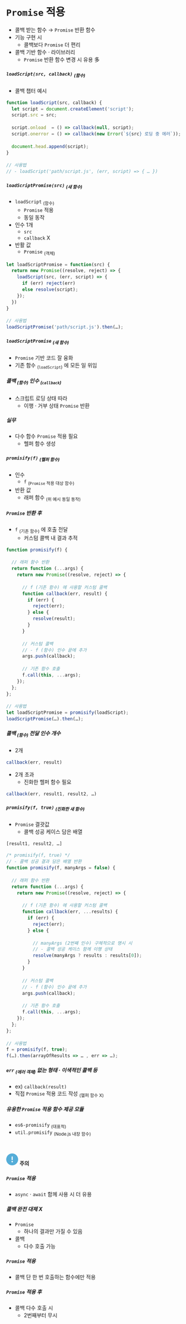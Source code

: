`Promise` 적용
====

- 콜백 받는 함수 → `Promise` 반환 함수
- 기능 구현 시
  - 콜백보다 `Promise` 더 편리
- 콜백 기반 함수 · 라이브러리
  - `Promise` 반환 함수 변경 시 유용 多

##### `loadScript(src, callback)` <sub>(함수)</sub>
- 콜백 챕터 예시
```javascript
function loadScript(src, callback) {
  let script = document.createElement('script');
  script.src = src;

  script.onload  = () => callback(null, script);
  script.onerror = () => callback(new Error(`${src} 로딩 중 에러`));

  document.head.append(script);
}

// 사용법
// - loadScript('path/script.js', (err, script) => { … })
```

##### `loadScriptPromise(src)` <sub>(새 함수)</sub>
- `loadScript` <sub>(함수)</sub>
  - `Promise` 적용
  - 동일 동작
- 인수 1개
  - `src`
  - `callback` X
- 반활 값
  - `Promise` <sub>(객체)</sub>
```javascript
let loadScriptPromise = function(src) {
  return new Promise((resolve, reject) => {
    loadScript(src, (err, script) => {
      if (err) reject(err)
      else resolve(script);
    });
  })
}

// 사용법
loadScriptPromise('path/script.js').then(…);
```

##### `loadScriptPromise` <sub>(새 함수)</sub>
- `Promise` 기반 코드 잘 융화
- 기존 함수 <sub>(`loadScript`)</sub> 에 모든 일 위임

##### 콜백 <sub>(함수)</sub> 인수 <sub>(`callback`)</sub>
- 스크립트 로딩 상태 따라
  - 이행 · 거부 상태 `Promise` 반환

##### 실무
- 다수 함수 `Promise` 적용 필요
  - 헬퍼 함수 생성

##### `promisify(f)` <sub>(헬퍼 함수)</sub>
- 인수
  - `f` <sub>(`Promise` 적용 대상 함수)</sub>
- 반환 값
  - 래퍼 함수 <sub>(위 예시 동일 동작)</sub>

##### `Promise` 반환 후
- `f` <sub>(기존 함수)</sub> 에 호출 전달
  - 커스텀 콜백 내 결과 추적
```javascript
function promisify(f) {

  // 래퍼 함수 반환
  return function (...args) {
    return new Promise((resolve, reject) => {

      // f (기존 함수) 에 사용할 커스텀 콜백
      function callback(err, result) {
        if (err) {
          reject(err);
        } else {
          resolve(result);
        }
      }

      // 커스텀 콜백
      // - f (함수) 인수 끝에 추가
      args.push(callback);

      // 기존 함수 호출
      f.call(this, ...args);
    });
  };
};

// 사용법
let loadScriptPromise = promisify(loadScript);
loadScriptPromise(…).then(…);
```

##### 콜백 <sub>(함수)</sub> 전달 인수 개수
- 2개
```javascript
callback(err, result)
```
- 2개 초과
  - 진화한 헬퍼 함수 필요
```javascript
callback(err, result1, result2, …)
```

##### `promisify(f, true)` <sub>(진화한 새 함수)</sub>
- `Promise` 결괏값
  - 콜백 성공 케이스 담은 배열
```javascript
[result1, result2, …]
```
```javascript
/* promisify(f, true) */
// - 콜백 성공 결과 담은 배열 반환
function promisify(f, manyArgs = false) {

  // 래퍼 함수 반환
  return function (...args) {
    return new Promise((resolve, reject) => {

      // f (기존 함수) 에 사용할 커스텀 콜백
      function callback(err, ...results) {
        if (err) {
          reject(err);
        } else {

          // manyArgs (2번째 인수) 구체적으로 명시 시
          // - 콜백 성공 케이스 함께 이행 상태
          resolve(manyArgs ? results : results[0]);
        }
      }

      // 커스텀 콜백
      // - f (함수) 인수 끝에 추가
      args.push(callback);

      // 기존 함수 호출
      f.call(this, ...args);
    });
  };
};

// 사용법
f = promisify(f, true);
f(…).then(arrayOfResults => … , err => …);
```

##### `err` <sub>(에러 객체)</sub> 없는 형태 · 이색적인 콜백 등
- ex\) `callback(result)`
- 직접 `Promise` 적용 코드 작성 <sub>(헬퍼 함수 X)</sub>

##### 유용한 `Promise` 적용 함수 제공 모듈
- `es6-promisify` <sub>(대표적)</sub>
- `util.promisify` <sub>(Node.js 내장 함수)</sub>

<br />

<img src="../../images/commons/icons/circle-exclamation-solid.svg" /> **주의**

##### `Promise` 적용
- `async` · `await` 함께 사용 시 더 유용

##### 콜백 완전 대체 X
- `Promise`
  - 하나의 결과만 가질 수 있음
- 콜백
  - 다수 호출 가능

##### `Promise` 적용
- 콜백 단 한 번 호출하는 함수에만 적용

##### `Promise` 적용 후
- 콜백 다수 호출 시
  - 2번째부터 무시
